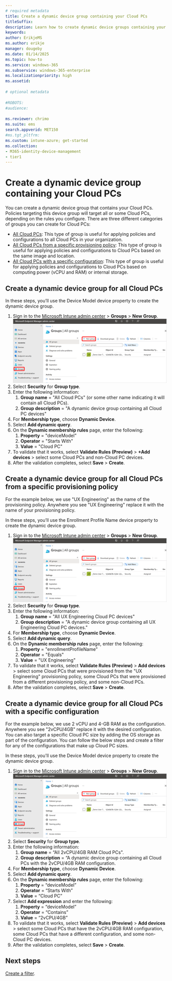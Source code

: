 ```yaml
---
# required metadata
title: Create a dynamic device group containing your Cloud PCs
titleSuffix:
description: Learn how to create dynamic device groups containing your Cloud PCs.
keywords:
author: ErikjeMS  
ms.author: erikje
manager: dougeby
ms.date: 01/14/2025
ms.topic: how-to
ms.service: windows-365
ms.subservice: windows-365-enterprise
ms.localizationpriority: high
ms.assetid: 

# optional metadata

#ROBOTS:
#audience:

ms.reviewer: chrimo
ms.suite: ems
search.appverid: MET150
#ms.tgt_pltfrm:
ms.custom: intune-azure; get-started
ms.collection:
- M365-identity-device-management
- tier1
---
```


# Create a dynamic device group containing your Cloud PCs

You can create a dynamic device group that contains your Cloud PCs. Policies targeting this device group will target all or some Cloud PCs, depending on the rules you configure. There are three different categories of groups you can create for Cloud PCs:

- [All Cloud PCs](#create-a-dynamic-device-group-for-all-cloud-pcs): This type of group is useful for applying policies and configurations to all Cloud PCs in your organization.
- [All Cloud PCs from a specific provisioning policy](#create-a-dynamic-device-group-for-all-cloud-pcs-from-a-specific-provisioning-policy): This type of group is useful for applying policies and configurations to Cloud PCs based on the same image and location.
- [All Cloud PCs with a specific configuration](#create-a-dynamic-device-group-for-all-cloud-pcs-with-a-specific-configuration): This type of group is useful for applying policies and configurations to Cloud PCs based on computing power (vCPU and RAM) or internal storage.

## Create a dynamic device group for all Cloud PCs

In these steps, you’ll use the Device Model device property to create the dynamic device group.

1. Sign in to the [Microsoft Intune admin center](https://go.microsoft.com/fwlink/?linkid=2109431) > **Groups** > **New Group**.
![Screenshot of delete policy](./media/create-dynamic-device-group-all-cloudpcs/create-group.png)
2. Select **Security** for **Group type**.
3. Enter the following information:
    1. **Group name** = "All Cloud PCs" (or some other name indicating it will contain all Cloud PCs).
    2. **Group description** = "A dynamic device group containing all Cloud PC devices"
4. For **Membership type**, choose **Dynamic Device**.
5. Select **Add dynamic query**.
6. On the **Dynamic membership rules** page, enter the following:
    1. **Property** = "deviceModel"
    2. **Operator** = "Starts With"
    3. **Value** = "Cloud PC"
7. To validate that it works, select **Validate Rules (Preview)** > **+Add devices** > select some Cloud PCs and non-Cloud PC devices.
8. After the validation completes, select **Save** > **Create**.

## Create a dynamic device group for all Cloud PCs from a specific provisioning policy

For the example below, we use "UX Engineering" as the name of the provisioning policy. Anywhere you see "UX Engineering" replace it with the name of your provisioning policy.

In these steps, you’ll use the Enrollment Profile Name device property to create the dynamic device group.

1. Sign in to the [Microsoft Intune admin center](https://go.microsoft.com/fwlink/?linkid=2109431) > **Groups** > **New Group**.
![Screenshot of delete policy](./media/create-dynamic-device-group-all-cloudpcs/create-group.png)
2. Select **Security** for **Group type**.
3. Enter the following information:
    1. **Group name** = "All UX Engineering Cloud PC devices"
    2. **Group description** = "A dynamic device group containing all UX Engineering Cloud PC devices."
4. For **Membership type**, choose **Dynamic Device**.
5. Select **Add dynamic query**.
6. On the **Dynamic membership rules** page, enter the following:
    1. **Property** = "enrollmentProfileName"
    2. **Operator** = "Equals"
    3. **Value** = "UX Engineering"
7. To validate that it works, select **Validate Rules (Preview)** > **Add devices** > select some Cloud PCs that were provisioned from the "UX Engineering" provisioning policy, some Cloud PCs that were provisioned from a different provisioning policy, and some non-Cloud PCs.
8. After the validation completes, select **Save** > **Create**.

## Create a dynamic device group for all Cloud PCs with a specific configuration

For the example below, we use 2 vCPU and 4-GB RAM as the configuration. Anywhere you see "2vCPU/4GB" replace it with the desired configuration. You can also target a specific Cloud PC size by adding the OS storage as part of the configuration. You can follow the below steps and create a filter for any of the configurations that make up Cloud PC sizes.

In these steps, you'll use the Device Model device property to create the dynamic device group.

1. Sign in to the [Microsoft Intune admin center](https://go.microsoft.com/fwlink/?linkid=2109431) > **Groups** > **New Group**.
![Screenshot of delete policy](./media/create-dynamic-device-group-all-cloudpcs/create-group.png)
2. Select **Security** for **Group type**.
3. Enter the following information:
    1. **Group name** = “All 2vCPU/4GB RAM Cloud PCs".
    2. **Group description** = “A dynamic device group containing all Cloud PCs with the 2vCPU/4GB RAM configuration.
4. For **Membership type**, choose **Dynamic Device**.
5. Select **Add dynamic query**.
6. On the **Dynamic membership rules** page, enter the following:
    1. **Property** = “deviceModel”
    2. **Operator** = “Starts With”
    3. **Value** = “Cloud PC”
7. Select **Add expression** and enter the following:
    1. **Property** = “deviceModel”
    2. **Operator** = “Contains”
    3. **Value** = “2vCPU/4GB”
8. To validate that it works, select **Validate Rules (Preview)** > **Add devices** > select some Cloud PCs that have the 2vCPU/4GB RAM configuration, some Cloud PCs that have a different configuration, and some non-Cloud PC devices.
9. After the validation completes, select **Save** > **Create**.

<!-- ########################## -->
## Next steps

[Create a filter](create-filter.md).
